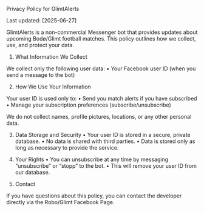 Privacy Policy for GlimtAlerts

Last updated: [2025-06-27]

GlimtAlerts is a non-commercial Messenger bot that provides updates about upcoming Bodø/Glimt football matches.  This policy outlines how we collect, use, and protect your data.

1. What Information We Collect

We collect only the following user data:
•	Your Facebook user ID (when you send a message to the bot)

2. How We Use Your Information

Your user ID is used only to:
•	Send you match alerts if you have subscribed
•	Manage your subscription preferences (subscribe/unsubscribe)

We do not collect names, profile pictures, locations, or any other personal data.

3. Data Storage and Security
   •	Your user ID is stored in a secure, private database.
   •	No data is shared with third parties.
   •	Data is stored only as long as necessary to provide the service.

4. Your Rights
   •	You can unsubscribe at any time by messaging “unsubscribe” or “stopp” to the bot.
   •	This will remove your user ID from our database.

5. Contact

If you have questions about this policy, you can contact the developer directly via the Robo/Glimt Facebook Page.